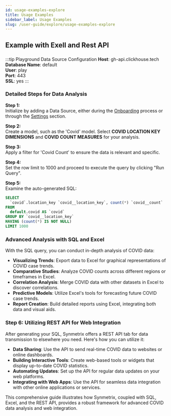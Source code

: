 ```yaml
---
id: usage-examples-explore
title: Usage Examples
sidebar_label: Usage Examples
slug: /user-guide/explore/usage-examples-explore
---
```


## Example with Exell and Rest API

### 

:::tip Playground Data Source Configuration
**Host**: gh-api.clickhouse.tech  
**Database Name**: default  
**User**: play  
**Port**: 443  
**SSL**: yes
:::

### Detailed Steps for Data Analysis

**Step 1:**  
Initialize by adding a Data Source, either during the [Onboarding](/docs/user-guide/onboarding) process or through the [Settings](/docs/user-guide/settings) section.

**Step 2:**  
Create a model, such as the 'Covid' model. Select **COVID LOCATION KEY DIMENSIONS** and **COVID COUNT MEASURES** for your analysis.

**Step 3:**  
Apply a filter for 'Covid Count' to ensure the data is relevant and specific.

**Step 4:**  
Set the row limit to 1000 and proceed to execute the query by clicking "Run Query".

**Step 5:**  
Examine the auto-generated SQL:
```sql
SELECT
  `covid`.location_key `covid__location_key`, count(*) `covid__count`
FROM
  default.covid AS `covid`
GROUP BY `covid__location_key`
HAVING (count(*) IS NOT NULL)
LIMIT 1000
```

### Advanced Analysis with SQL and Excel

With the SQL query, you can conduct in-depth analysis of COVID data:

- **Visualizing Trends**: Export data to Excel for graphical representations of COVID case trends.
- **Comparative Studies**: Analyze COVID counts across different regions or timeframes in Excel.
- **Correlation Analysis**: Merge COVID data with other datasets in Excel to discover correlations.
- **Predictive Models**: Utilize Excel's tools for forecasting future COVID case trends.
- **Report Creation**: Build detailed reports using Excel, integrating both data and visual aids.

### Step 6: Utilizing REST API for Web Integration

After generating your SQL, Synmetrix offers a REST API tab for data transmission to elsewhere you need. Here's how you can utilize it:

- **Data Sharing**: Use the API to send real-time COVID data to websites or online dashboards.
- **Building Interactive Tools**: Create web-based tools or widgets that display up-to-date COVID statistics.
- **Automating Updates**: Set up the API for regular data updates on your web platforms.
- **Integrating with Web Apps**: Use the API for seamless data integration with other online applications or services.

This comprehensive guide illustrates how Synmetrix, coupled with SQL, Excel, and the REST API, provides a robust framework for advanced COVID data analysis and web integration.